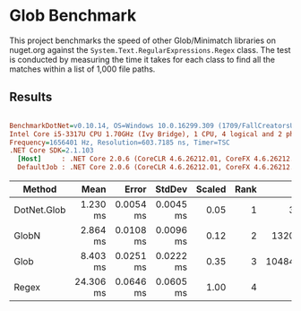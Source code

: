 ﻿# Glob Benchmark
This project benchmarks the speed of other Glob/Minimatch libraries on nuget.org against the `System.Text.RegularExpressions.Regex` class. The test is conducted by measuring the time it takes for each class to find all the matches within a list of 1,000 file paths.

## Results

``` ini

BenchmarkDotNet=v0.10.14, OS=Windows 10.0.16299.309 (1709/FallCreatorsUpdate/Redstone3)
Intel Core i5-3317U CPU 1.70GHz (Ivy Bridge), 1 CPU, 4 logical and 2 physical cores
Frequency=1656401 Hz, Resolution=603.7185 ns, Timer=TSC
.NET Core SDK=2.1.103
  [Host]     : .NET Core 2.0.6 (CoreCLR 4.6.26212.01, CoreFX 4.6.26212.01), 64bit RyuJIT
  DefaultJob : .NET Core 2.0.6 (CoreCLR 4.6.26212.01, CoreFX 4.6.26212.01), 64bit RyuJIT


```
|      Method |      Mean |     Error |    StdDev | Scaled | Rank |      Gen 0 |   Allocated |
|------------ |----------:|----------:|----------:|-------:|-----:|-----------:|------------:|
| DotNet.Glob |  1.230 ms | 0.0054 ms | 0.0045 ms |   0.05 |    1 |     3.9063 |     8.92 KB |
|       GlobN |  2.864 ms | 0.0108 ms | 0.0096 ms |   0.12 |    2 |  1320.3125 |  2031.06 KB |
|        Glob |  8.403 ms | 0.0251 ms | 0.0222 ms |   0.35 |    3 | 10484.3750 | 16108.56 KB |
|       Regex | 24.306 ms | 0.0646 ms | 0.0605 ms |   1.00 |    4 |          - |    21.55 KB |

